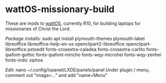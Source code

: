 # wattOS-missionary-build
These are mods to [wattOS](http://planetwatt.com/new/index.php/downloads/), currently R10, for building laptops for missionaries of Christ the Lord.

_Package installs:_
sudo apt install plymouth-themes plymouth-label libreoffice libreoffice-help-en-us openclipart2-libreoffice openclipart-libreoffice pstoedit fonts-crosextra-caladea fonts-crosextra-carlito fonts-ipafont-gothic fonts-ipafont-mincho fonts-wqy-microhei fonts-wqy-zenhei fonts-indic xiphos

_Edit:_
nano ~/.config/lxpanel/LXDE/panels/panel
Under plugin / menu, comment out "image=..." and add "name=Menu"


